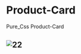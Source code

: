 # Product-Card
Pure_Css Product-Card

## ![22](https://user-images.githubusercontent.com/26357600/117819131-ddb63600-b286-11eb-9357-b037645b3914.gif)

